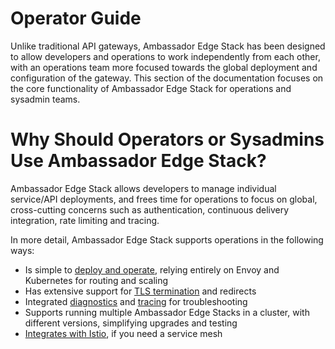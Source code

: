 # Operator Guide

Unlike traditional API gateways, Ambassador Edge Stack has been designed to allow developers and operations to work independently from each other, with an operations team more focused towards the global deployment and configuration of the gateway. This section of the documentation focuses on the core functionality of Ambassador Edge Stack for operations and sysadmin teams.

# Why Should Operators or Sysadmins Use Ambassador Edge Stack?

Ambassador Edge Stack allows developers to manage individual service/API deployments, and frees time for operations to focus on global, cross-cutting concerns such as authentication, continuous delivery integration, rate limiting and tracing.

In more detail, Ambassador Edge Stack supports operations in the following ways:

* Is simple to [deploy and operate](/user-guide/kubernetes-integration), relying entirely on Envoy and Kubernetes for routing and scaling
* Has extensive support for [TLS termination](/user-guide/tls-termination) and redirects
* Integrated [diagnostics](/reference/statistics) and [tracing](/user-guide/tracing-tutorial) for troubleshooting
* Supports running multiple Ambassador Edge Stacks in a cluster, with different versions, simplifying upgrades and testing
* [Integrates with Istio](/user-guide/with-istio), if you need a service mesh
